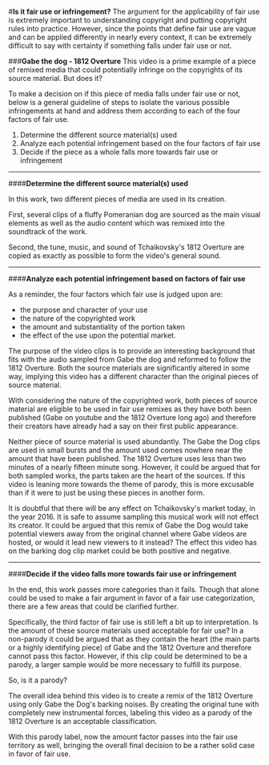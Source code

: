 #**Is it fair use or infringement?**
The argument for the applicability of fair use is extremely important to understanding copyright and putting copyright rules into practice. However, since the points that define fair use are vague and can be applied differently in nearly every context, it can be extremely difficult to say with certainty if something falls under fair use or not. 

###**Gabe the dog - 1812 Overture**
This video is a prime example of a piece of remixed media that could potentially infringe on the copyrights of its source material. But does it? 

To make a decision on if this piece of media falls under fair use or not, below is a general guideline of steps to isolate the various possible infringements at hand and address them according to each of the four factors of fair use. 

 1. Determine the different source material(s) used
 2. Analyze each potential infringement based on the four factors of fair use
 3. Decide if the piece as a whole falls more towards fair use or infringement


----------
####**Determine the different source material(s) used**

In this work, two different pieces of media are used in its creation. 

First, several clips of a fluffy Pomeranian dog are sourced as the main visual elements as well as the audio content which was remixed into the soundtrack of the work.

Second, the tune, music, and sound of Tchaikovsky's 1812 Overture are copied as exactly as possible to form the video's general sound.


----------
####**Analyze each potential infringement based on factors of fair use**

As a reminder, the four factors which fair use is judged upon are:

 - the purpose and character of your use
 - the nature of the copyrighted work 
 - the amount and substantiality of the portion taken
 - the effect of the use upon the potential market.

The purpose of the video clips is to provide an interesting background that fits with the audio sampled from Gabe the dog and reformed to follow the 1812 Overture. Both the source materials are significantly altered in some way, implying this video has a different character than the original pieces of source material. 

With considering the nature of the copyrighted work, both pieces of source material are eligible to be used in fair use remixes as they have both been published (Gabe on youtube and the 1812 Overture long ago) and therefore their creators have already had a say on their first public appearance. 

Neither piece of source material is used abundantly. The Gabe the Dog clips are used in small bursts and the amount used comes nowhere near the amount that have been published. The 1812 Overture uses less than two minutes of a nearly fifteen minute song. However, it could be argued that for both sampled works, the parts taken are the heart of the sources. If this video is leaning more towards the theme of parody, this is more excusable than if it were to just be using these pieces in another form. 

It is doubtful that there will be any effect on Tchaikovsky's market today, in the year 2016. It is safe to assume sampling this musical work will not effect its creator. It could be argued that this remix of Gabe the Dog would take potential viewers away from the original channel where Gabe videos are hosted, or would it lead new viewers to it instead? The effect this video has on the barking dog clip market could be both positive and negative. 


----------
####**Decide if the video falls more towards fair use or infringement**

In the end, this work passes more categories than it fails. Though that alone could be used to make a fair argument in favor of a fair use categorization, there are a few areas that could be clarified further. 

Specifically, the third factor of fair use is still left a bit up to interpretation. Is the amount of these source materials used acceptable for fair use? In a non-parody it could be argued that as they contain the heart (the main parts or a highly identifying piece) of Gabe and the 1812 Overture and therefore cannot pass this factor. However, if this clip could be determined to be a parody, a larger sample would be more necessary to fulfill its purpose. 

So, is it a parody?

The overall idea behind this video is to create a remix of the 1812 Overture using only Gabe the Dog's barking noises. By creating the original tune with completely new instrumental forces, labeling this video as a parody of the 1812 Overture is an acceptable classification. 

With this parody label, now the amount factor passes into the fair use territory as well, bringing the overall final decision to be a rather solid case in favor of fair use.


